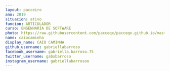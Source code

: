 ```yaml
---
layout: pacceiro
ano: 2019
situacion: ativo
funcion: ARTICULADOR
curso: ENGENHARIA DE SOFTWARE
photo: https://raw.githubusercontent.com/pacceqx/pacceqx.github.io/master/assets/pic/bolsistas/pacce (6).png
name: caiocaminha
display_name: CAIO CAMINHA
github_username: gabriellabarroso
facebook_username: gabriella.barroso.75
twitter_username: gabsbarroso
instagram_username: gabriellabarrosoo
---
```



